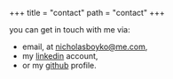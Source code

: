 +++
title = "contact"
path = "contact"
+++

you can get in touch with me via:
- email, at [nicholasboyko@me.com](mailto:nicholasboyko@me.com),
- my [linkedin](https://www.linkedin.com/in/nicholasboyko/) account,
- or my [github](https://github.com/nickboyko) profile.
